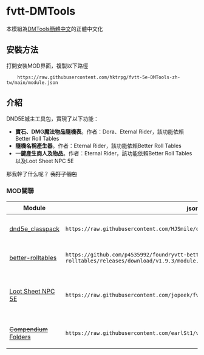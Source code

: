 # fvtt-DMTools

本模組為[DMTools簡體中文](https://github.com/feederze/DMTools)的正體中文化

## 安裝方法

打開安裝MOD界面，複製以下路徑

```
    https://raw.githubusercontent.com/hktrpg/fvtt-5e-DMTools-zh-tw/main/module.json
```

## 介紹

DND5E城主工具包，實現了以下功能：

- **寶石、DMG魔法物品隨機表**。作者：Dora、Eternal Rider，該功能依賴Better Roll Tables
- **隨機名稱產生器**。作者：Eternal Rider，該功能依賴Better Roll Tables
- **一鍵產生商人及物品**。作者：Eternal Rider，該功能依賴Better Roll Tables 以及Loot Sheet NPC 5E

那我幹了什么呢？ <strike>我打了個包</strike>

### MOD關聯


| Module                                                                        | json鏈接                                                                                            | 備註                                                                                           |
| ----------------------------------------------------------------------------- | --------------------------------------------------------------------------------------------------- | ---------------------------------------------------------------------------------------------- |
| [dnd5e_classpack](https://github.com/HJSmile/classpack)                       | ```https://raw.githubusercontent.com/HJSmile/classpack/master/dnd5e_classpack/module.json```        | 爹！沒了你我可怎麼活啊！                                                                       |
| [better-rolltables](https://github.com/p4535992/foundryvtt-better-rolltables) | ```https://github.com/p4535992/foundryvtt-better-rolltables/releases/download/v1.9.3/module.json``` | BRT已經更新支援v11                                                                             |
| [Loot Sheet NPC 5E](https://github.com/jopeek/fvtt-loot-sheet-npc-5e)         | ```https://raw.githubusercontent.com/jopeek/fvtt-loot-sheet-npc-5e/master/module.json```            | 大夥兒都跑去用[itemPiles](https://github.com/fantasycalendar/FoundryVTT-ItemPiles)了誰還用你啊 |
| [~~Compendium Folders~~](https://github.com/earlSt1/vtt-compendium-folders)   | ```https://raw.githubusercontent.com/earlSt1/vtt-compendium-folders/master/module.json```           | V11已經不需要它啦                                                                              |
